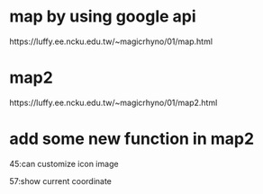 <h1>map by using google api</h1>
https://luffy.ee.ncku.edu.tw/~magicrhyno/01/map.html

<h1>map2</h1>
https://luffy.ee.ncku.edu.tw/~magicrhyno/01/map2.html

<h1>add some new function in map2  </h1>
45:can customize icon image

57:show current coordinate  

